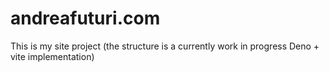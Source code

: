 # andreafuturi.com

This is my site project (the structure is a currently work in progress Deno + vite implementation)
